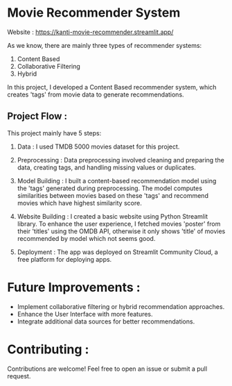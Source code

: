 # Movie Recommender System

Website : https://kanti-movie-recommender.streamlit.app/

As we know, there are mainly three types of recommender systems:
1. Content Based
2. Collaborative Filtering
3. Hybrid

In this project, I developed a Content Based recommender system, which creates 'tags' from movie data to generate recommendations.

## Project Flow :
This project mainly have 5 steps:
1. Data : I used TMDB 5000 movies dataset for this project.

2. Preprocessing : Data preprocessing involved cleaning and preparing the data, creating tags, and handling missing values or duplicates.

3. Model Building : I built a content-based recommendation model using the 'tags' generated during preprocessing. The model computes similarities between movies based on these 'tags' and recommend movies which have highest similarity score.

4. Website Building : I created a basic website using Python Streamlit library. To enhance the user experience, I fetched movies 'poster' from their 'titles' using the OMDB API, otherwise it only shows 'title' of movies recommended by model which not seems good.

5. Deployment : The app was deployed on Streamlit Community Cloud, a free platform for deploying apps.

# Future Improvements :
* Implement collaborative filtering or hybrid recommendation approaches.
* Enhance the User Interface with more features.
* Integrate additional data sources for better recommendations.

# Contributing :
Contributions are welcome! Feel free to open an issue or submit a pull request.
